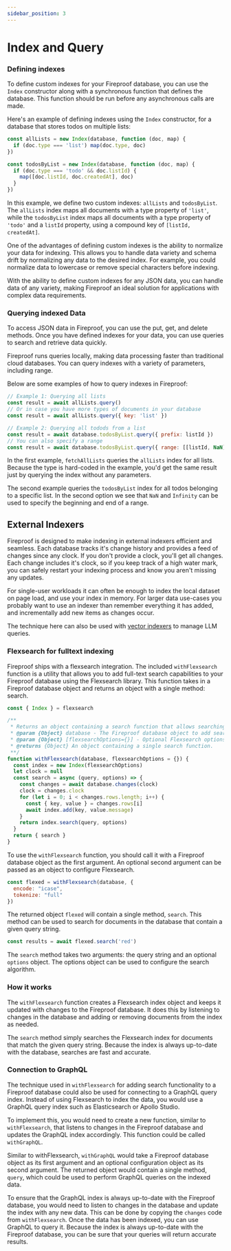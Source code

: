 ```yaml
---
sidebar_position: 3
---
```


# Index and Query


### Defining indexes

To define custom indexes for your Fireproof database, you can use the `Index` constructor along with a synchronous function that defines the database. This function should be run before any asynchronous calls are made.

Here's an example of defining indexes using the `Index` constructor, for a database that stores todos on multiple lists:

```js
const allLists = new Index(database, function (doc, map) {
  if (doc.type === 'list') map(doc.type, doc)
})

const todosByList = new Index(database, function (doc, map) {
  if (doc.type === 'todo' && doc.listId) {
    map([doc.listId, doc.createdAt], doc)
  }
})
```

In this example, we define two custom indexes: `allLists` and `todosByList`. The `allLists` index maps all documents with a type property of `'list'`, while the `todosByList` index maps all documents with a type property of `'todo'` and a `listId` property, using a compound key of `[listId, createdAt]`.

One of the advantages of defining custom indexes is the ability to normalize your data for indexing. This allows you to handle data variety and schema drift by normalizing any data to the desired index. For example, you could normalize data to lowercase or remove special characters before indexing.

With the ability to define custom indexes for any JSON data, you can handle data of any variety, making Fireproof an ideal solution for applications with complex data requirements.

### Querying indexed Data

To access JSON data in Fireproof, you can use the put, get, and delete methods. Once you have defined indexes for your data, you can use queries to search and retrieve data quickly.

Fireproof runs queries locally, making data processing faster than traditional cloud databases. You can query indexes with a variety of parameters, including range.

Below are some examples of how to query indexes in Fireproof:

```js
// Example 1: Querying all lists
const result = await allLists.query()
// Or in case you have more types of documents in your database
const result = await allLists.query({ key: 'list' })

// Example 2: Querying all todods from a list
const result = await database.todosByList.query({ prefix: listId })
// You can also specify a range
const result = await database.todosByList.query({ range: [[listId, NaN], [listId, Infinity]] })
```

In the first example, `fetchAllLists` queries the `allLists` index for all lists. Because the type is hard-coded in the example, you'd get the same result just by querying the index without any parameters.

The second example queries the `todosByList` index for all todos belonging to a specific list. In the second option we see that `NaN` and `Infinity` can be used to specify the beginning and end of a range.


## External Indexers

Fireproof is designed to make indexing in external indexers efficient and seamless. Each database tracks it's change history and provides a feed of changes since any clock. If you don't provide a clock, you'll get all changes. Each change includes it's clock, so if you keep track of a high water mark, you can safely restart your indexing process and know you aren't missing any updates.

For single-user workloads it can often be enough to index the local dataset on page load, and use your index in memory. For larger data use-cases you probably want to use an indexer than remember everything it has added, and incrementally add new items as changes occur.

The technique here can also be used with [vector indexers](https://github.com/tantaraio/voy) to manage LLM queries.

### Flexsearch for fulltext indexing

Fireproof ships with a flexsearch integration. The included `withFlexsearch` function is a utility that allows you to add full-text search capabilities to your Fireproof database using the Flexsearch library. This function takes in a Fireproof database object and returns an object with a single method: search.

```js
const { Index } = flexsearch

/**
 * Returns an object containing a search function that allows searching a Fireproof database with * Flexsearch.
 * @param {Object} database - The Fireproof database object to add search functionality to.
 * @param {Object} [flexsearchOptions={}] - Optional Flexsearch options object.
 * @returns {Object} An object containing a single search function.
 **/
function withFlexsearch(database, flexsearchOptions = {}) {
  const index = new Index(flexsearchOptions)
  let clock = null
  const search = async (query, options) => {
    const changes = await database.changes(clock)
    clock = changes.clock
    for (let i = 0; i < changes.rows.length; i++) {
      const { key, value } = changes.rows[i]
      await index.add(key, value.message)
    }
    return index.search(query, options)
  }
  return { search }
}
```

To use the `withFlexsearch` function, you should call it with a Fireproof database object as the first argument. An optional second argument can be passed as an object to configure Flexsearch.

```js
const flexed = withFlexsearch(database, {
  encode: "icase",
  tokenize: "full"
})
```

The returned object `flexed` will contain a single method, `search`. This method can be used to search for documents in the database that contain a given query string.

```js
const results = await flexed.search('red')
```

The `search` method takes two arguments: the query string and an optional `options` object. The options object can be used to configure the search algorithm.

### How it works

The `withFlexsearch` function creates a Flexsearch index object and keeps it updated with changes to the Fireproof database. It does this by listening to changes in the database and adding or removing documents from the index as needed.

The `search` method simply searches the Flexsearch index for documents that match the given query string. Because the index is always up-to-date with the database, searches are fast and accurate.

### Connection to GraphQL

The technique used in `withFlexsearch` for adding search functionality to a Fireproof database could also be used for connecting to a GraphQL query index. Instead of using Flexsearch to index the data, you would use a GraphQL query index such as Elasticsearch or Apollo Studio.

To implement this, you would need to create a new function, similar to `withFlexsearch`, that listens to changes in the Fireproof database and updates the GraphQL index accordingly. This function could be called `withGraphQL`.

Similar to withFlexsearch, `withGraphQL` would take a Fireproof database object as its first argument and an optional configuration object as its second argument. The returned object would contain a single method, `query`, which could be used to perform GraphQL queries on the indexed data.

To ensure that the GraphQL index is always up-to-date with the Fireproof database, you would need to listen to changes in the database and update the index with any new data. This can be done by copying the `changes` code from `withFlexsearch`. Once the data has been indexed, you can use GraphQL to query it. Because the index is always up-to-date with the Fireproof database, you can be sure that your queries will return accurate results.